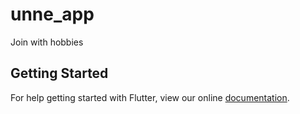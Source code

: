# unne_app

Join with hobbies

## Getting Started

For help getting started with Flutter, view our online
[documentation](https://flutter.io/).

